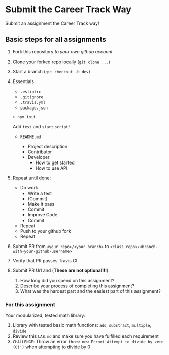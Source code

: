 Submit the Career Track Way
===

Submit an assignment the Career Track way!

## Basic steps for all assignments

1. Fork this repository _to your own github account_
1. Clone your forked repo locally (`git clone ...`)
1. Start a branch (`git checkout -b dev`)
1. Essentials
    * `.eslintrc` 
    * `.gitignore`
    * `.travis.yml`
    * `package.json`
    
    ```sh
    > npm init
    ```
    
    Add `test` and `start` `script`!
    
    * `README.md`
    
        * Project description
        * Contributor
        * Developer
            * How to get started
            * How to use API
    
1. Repeat until done:
    * Do work
      * Write a test
      * (Commit)
      * Make it pass
      * Commit
      * Improve Code
      * Commit
    * Repeat
    * Push to your github fork
    * Repeat
    
1. Submit PR from `<your repo>/<your branch>` to `<class repo>/<branch-with-your-github-username>`
1. Verify that PR passes Travis CI
1. Submit PR Url and (**These are not optional!!!**):
    1. How long did you spend on this assignment?
    2. Describe your process of completing this assignment?
    2. What was the hardest part and the easiest part of this assignment?

### For this assignment

Your modularized, tested math library:

1. Library with tested basic math functions: `add`, `substract`, `multiple`, `divide`
1. Review this `LAB.md` and make sure you have fulfilled each requirement
1. `CHALLENGE`: Throw an error `throw new Error('Attempt to divide by zero (0)')` when attempting to divide by 0

